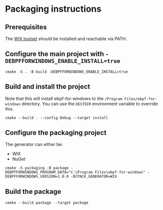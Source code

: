 # Packaging instructions

## Prerequisites

The [WiX toolset](https://wixtoolset.org/) should be installed and reachable via PATH.

## Configure the main project with `-DEBPFFORWINDOWS_ENABLE_INSTALL=true`

```
cmake -S . -B build -DEBPFFORWINDOWS_ENABLE_INSTALL=true
```

## Build and install the project

Note that this will install ebpf-for-windows to the `/Program Files/ebpf-for-windows` directory. You can use the `DESTDIR` environment variable to override this.

```
cmake --build . --config Debug --target install
```

## Configure the packaging project

The generator can either be:
 * WIX
 * NuGet

```
cmake -S packaging -B package -DEBPFFORWINDOWS_PROGRAM_DATA="C:\Program Files\ebpf-for-windows" -DEBPFFORWINDOWS_VERSION=1.0.0 -DCPACK_GENERATOR=WIX
```

## Build the package

```
cmake --build package --target package
```

